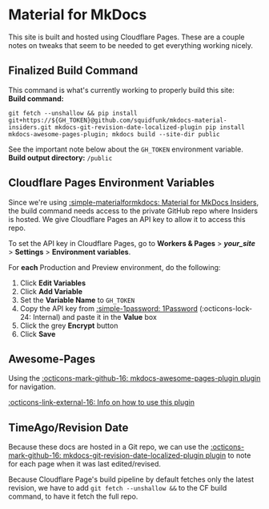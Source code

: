 # Material for MkDocs

This site is  built and hosted using Cloudflare Pages. These are a couple notes on tweaks that seem to be needed to get everything working nicely.

## Finalized Build Command
This command is what's currently working to properly build this site:  
**Build command:**  
```
git fetch --unshallow && pip install git+https://${GH_TOKEN}@github.com/squidfunk/mkdocs-material-insiders.git mkdocs-git-revision-date-localized-plugin pip install mkdocs-awesome-pages-plugin; mkdocs build --site-dir public
```
See the important note below about the `GH_TOKEN` environment variable.  
**Build output directory:** `/public`

## Cloudflare Pages Environment Variables
Since we're using [:simple-materialformkdocs: Material for MkDocs Insiders](https://squidfunk.github.io/mkdocs-material/insiders/), the build command needs access to the private GitHub repo where Insiders is hosted. We give Cloudflare Pages an API key to allow it to access this repo.

To set the API key in Cloudflare Pages, go to **Workers & Pages** > ***your_site*** > **Settings** > **Environment variables**. 

For **each** Production and Preview environment, do the following:

1. Click **Edit Variables**
2. Click **Add Variable**
3. Set the **Variable Name** to `GH_TOKEN`
4. Copy the API key from [:simple-1password: 1Password](https://start.1password.com/open/i?a=B5NVCNGFJBCCLCDCN5FKFPGVBI&v=jsiictzq3qvzmkew4xt5mjqi6u&i=w5l45q5wofbqe4s2qhtyn4dk3a&h=starcatbrands.1password.com) (:octicons-lock-24: Internal) and paste it in the **Value** box
5. Click the grey **Encrypt** button
6. Click **Save**

## Awesome-Pages
Using the [:octicons-mark-github-16: mkdocs-awesome-pages-plugin plugin](https://github.com/lukasgeiter/mkdocs-awesome-pages-plugin) for navigation.

[:octicons-link-external-16: Info on how to use this plugin](https://github.com/lukasgeiter/mkdocs-awesome-pages-plugin?tab=readme-ov-file#features)

## TimeAgo/Revision Date
Because these docs are hosted in a Git repo, we can use the [:octicons-mark-github-16: mkdocs-git-revision-date-localized-plugin plugin](https://github.com/timvink/mkdocs-git-revision-date-localized-plugin) to note for each page when it was last edited/revised.

Because Cloudflare Page's build pipeline by default fetches only the latest revision, we have to add `git fetch --unshallow &&` to the CF build command, to have it fetch the full repo.
